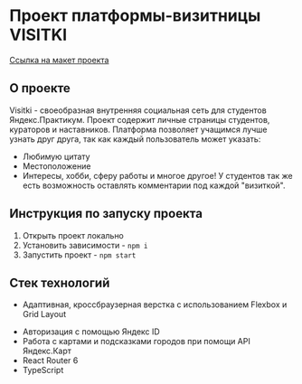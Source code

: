 # Проект платформы-визитницы VISITKI

[Ссылка на макет проекта](https://www.figma.com/file/nKBudPP12bvNm15W486Y9R/WEB_RUS_STUD_soft_skills?t=bKfp4S1GRIKJ6k4g-6)


## О проекте
Visitki - своеобразная внутренняя социальная сеть для студентов Яндекс.Практикум. Проект содержит личные страницы студентов, кураторов и наставников. Платформа позволяет учащимся лучше узнать друг друга, так как каждый пользователь может указать:
* Любимую цитату
* Местоположение
* Интересы, хобби, сферу работы и многое другое!
У студентов так же есть возможность оставлять комментарии под каждой "визиткой".

## Инструкция по запуску проекта
1. Открыть проект локально
2. Установить зависимости - `npm i`
3. Запустить проект - `npm start`

## Стек технологий
* Адаптивная, кроссбраузерная верстка с использованием Flexbox и Grid Layout
- Авторизация с помощью Яндекс ID 
- Работа с картами и подсказками городов при помощи API Яндекс.Карт 
- React Router 6
- TypeScript
